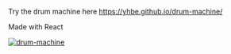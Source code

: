 Try the drum machine here https://yhbe.github.io/drum-machine/ 

Made with React

[![drum-machine](https://github.com/yhbe/drum-machine/assets/101876022/e9ca1107-1d2d-4d72-a225-3b5aea799838)](https://yhbe.github.io/drum-machine/)

